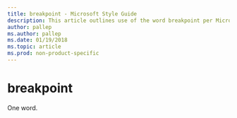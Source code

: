```yaml
---
title: breakpoint - Microsoft Style Guide
description: This article outlines use of the word breakpoint per Microsoft style guidelines.
author: pallep
ms.author: pallep
ms.date: 01/19/2018
ms.topic: article
ms.prod: non-product-specific
---
```


# breakpoint

One word.
